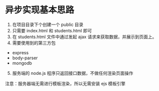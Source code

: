 

# 异步实现基本思路

1. 在项目目录下个创建一个 public 目录
2. 只需要 index.html 和 students.html 即可
3. 在 students.html 文件中通过发起 ajax 请求来获取数据，并展示到页面上。
4. 需要使用到的第三方包
  - express
  - body-parser
  - mongodb
5. 服务端的 node.js 程序只返回接口数据，不做任何渲染页面操作


注意：服务器端无需进行模板渲染，所以无需安装 ejs 模板引擎

